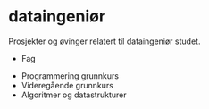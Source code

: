 # dataingeniør
Prosjekter og øvinger relatert til dataingeniør studet.

- Fag
* Programmering grunnkurs
* Videregående grunnkurs
* Algoritmer og datastrukturer
